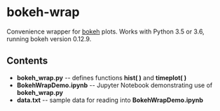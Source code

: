 # bokeh-wrap
Convenience wrapper for [bokeh](https://bokeh.pydata.org/en/latest/) plots.  Works with Python 3.5 or 3.6,
running bokeh version 0.12.9.

## Contents
* **bokeh_wrap.py** -- defines functions **hist( )** and **timeplot( )**
* **BokehWrapDemo.ipynb** -- Jupyter Notebook demonstrating use of **bokeh_wrap.py**
* **data.txt** -- sample data for reading into **BokehWrapDemo.ipynb**
